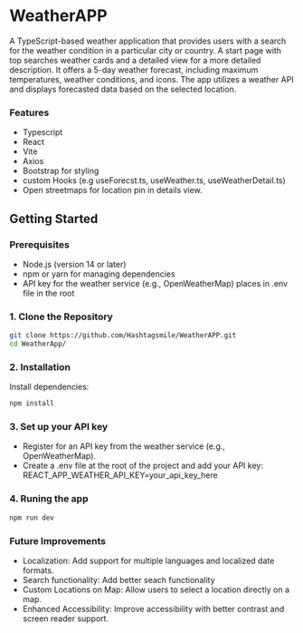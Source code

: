 # WeatherAPP
A TypeScript-based weather application that provides users with a search for the weather condition in a particular city or country. 
A start page with top searches weather cards and a detailed view for a more detailed description. It offers a 5-day weather forecast, including maximum temperatures, weather conditions, and icons. 
The app utilizes a weather API and displays forecasted data based on the selected location.

### Features
- Typescript
- React
- Vite
- Axios
- Bootstrap for styling
- custom Hooks (e.g useForecst.ts, useWeather.ts, useWeatherDetail.ts)
- Open streetmaps for location pin in details view.


## Getting Started

### Prerequisites
- Node.js (version 14 or later)
- npm or yarn for managing dependencies
- API key for the weather service (e.g., OpenWeatherMap) places in .env file in the root

### 1. Clone the Repository

```bash
git clone https://github.com/Hashtagsmile/WeatherAPP.git
cd WeatherApp/
```

### 2. Installation

Install dependencies:
```bash
npm install
```

### 3. Set up your API key
- Register for an API key from the weather service (e.g., OpenWeatherMap).
- Create a .env file at the root of the project and add your API key: REACT_APP_WEATHER_API_KEY=your_api_key_here

### 4. Runing the app
```bash
npm run dev
```

### Future Improvements
- Localization: Add support for multiple languages and localized date formats.
- Search functionality: Add better seach functionality
- Custom Locations on Map: Allow users to select a location directly on a map.
- Enhanced Accessibility: Improve accessibility with better contrast and screen reader support.

